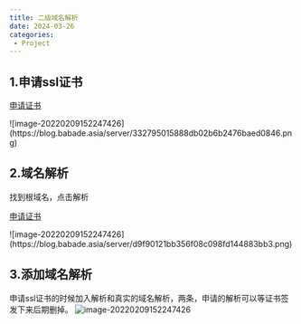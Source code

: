 ```yaml
---
title: 二级域名解析
date: 2024-03-26
categories: 
 - Project
---
```



## 1.申请ssl证书

<p><a HREF="https://console.cloud.tencent.com/ssl?filterstatus=issued">申请证书</a></p>
![image-20220209152247426](https://blog.babade.asia/server/332795015888db02b6b2476baed0846.png)

## 2.域名解析
找到根域名，点击解析
<p><a HREF="https://console.cloud.tencent.com/cns">申请证书</a></p>
![image-20220209152247426](https://blog.babade.asia/server/d9f90121bb356f08c098fd144883bb3.png)


## 3.添加域名解析
申请ssl证书的时候加入解析和真实的域名解析，两条，申请的解析可以等证书签发下来后期删掉。
![image-20220209152247426](https://blog.babade.asia/server/589cdcd9a2e41204511af42725727ae.png)
